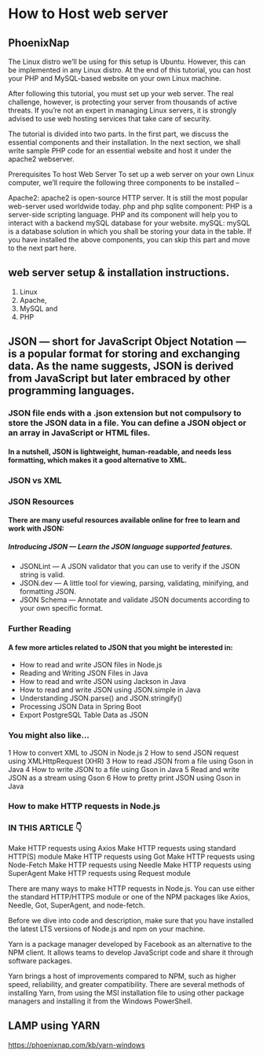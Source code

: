 # How to Host web server

## PhoenixNap
The Linux distro we’ll be using for this setup is Ubuntu. However, this can be implemented in any Linux distro. At the end of this tutorial, you can host your PHP and MySQL-based website on your own Linux machine.

After following this tutorial, you must set up your web server. The real challenge, however, is protecting your server from thousands of active threats. If you’re not an expert in managing Linux servers, it is strongly advised to use web hosting services that take care of security.

The tutorial is divided into two parts. In the first part, we discuss the essential components and their installation. In the next section, we shall write sample PHP code for an essential website and host it under the apache2 webserver.

Prerequisites To host Web Server
To set up a web server on your own Linux computer, we’ll require the following three components to be installed –

Apache2: apache2 is open-source HTTP server. It is still the most popular web-server used worldwide today.
php and php sqlite component: PHP is a server-side scripting language. PHP and its component will help you to interact with a backend mySQL database for your website.
mySQL: mySQL is a database solution in which you shall be storing your data in the table.
If you have installed the above components, you can skip this part and move to the next part here.

## web server setup &amp; installation instructions.  
  1. Linux
  2. Apache,
  3. MySQL and
  4. PHP 

## JSON — short for JavaScript Object Notation — is a popular format for storing and exchanging data. As the name suggests, JSON is derived from JavaScript but later embraced by other programming languages.

### JSON file ends with a .json extension but not compulsory to store the JSON data in a file. You can define a JSON object or an array in JavaScript or HTML files.

#### In a nutshell, JSON is lightweight, human-readable, and needs less formatting, which makes it a good alternative to XML.

### JSON vs XML

### JSON Resources
#### There are many useful resources available online for free to learn and work with JSON:

##### Introducing JSON — Learn the JSON language supported features.
  - JSONLint — A JSON validator that you can use to verify if the JSON string is valid.
  - JSON.dev — A little tool for viewing, parsing, validating, minifying, and formatting JSON.
  - JSON Schema — Annotate and validate JSON documents according to your own specific format.

### Further Reading
#### A few more articles related to JSON that you might be interested in:

  - How to read and write JSON files in Node.js
  - Reading and Writing JSON Files in Java
  - How to read and write JSON using Jackson in Java
  - How to read and write JSON using JSON.simple in Java
  - Understanding JSON.parse() and JSON.stringify()
  - Processing JSON Data in Spring Boot
  - Export PostgreSQL Table Data as JSON

### You might also like...
  1 How to convert XML to JSON in Node.js
  2 How to send JSON request using XMLHttpRequest (XHR)
  3 How to read JSON from a file using Gson in Java
  4 How to write JSON to a file using Gson in Java
  5 Read and write JSON as a stream using Gson
  6 How to pretty print JSON using Gson in Java

### How to make HTTP requests in Node.js

### IN THIS ARTICLE 👇
Make HTTP requests using Axios
Make HTTP requests using standard HTTP(S) module
Make HTTP requests using Got
Make HTTP requests using Node-Fetch
Make HTTP requests using Needle
Make HTTP requests using SuperAgent
Make HTTP requests using Request module


There are many ways to make HTTP requests in Node.js. You can use either the standard HTTP/HTTPS module or one of the NPM packages like Axios, Needle, Got, SuperAgent, and node-fetch.

Before we dive into code and description, make sure that you have installed the latest LTS versions of Node.js and npm on your machine.

Yarn is a package manager developed by Facebook as an alternative to the NPM client. It allows teams to develop JavaScript code and share it through software packages.

Yarn brings a host of improvements compared to NPM, such as higher speed, reliability, and greater compatibility. There are several methods of installing Yarn, from using the MSI installation file to using other package managers and installing it from the Windows PowerShell.

## LAMP using YARN
https://phoenixnap.com/kb/yarn-windows



